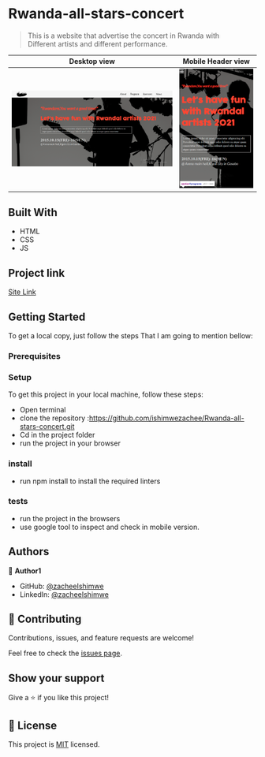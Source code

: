 # Rwanda-all-stars-concert

> This is a website that advertise the concert in Rwanda with  
> Different artists and different performance.


Desktop view                                      |  Mobile Header view
:------------------------------------------------:|:-----------------------------------------------:
![](./images/desktop.PNG)                     |  ![](./images/mobile.PNG)


## Built With

- HTML 
- CSS
- JS 

## Project link

[Site Link](https://ishimwezachee.github.io/Rwanda-all-stars-concert/)


## Getting Started
To get a local copy, just follow the steps That I am going to mention bellow:

### Prerequisites

### Setup
To get this project in your local machine, follow these steps:
- Open terminal 
- clone the repository :https://github.com/ishimwezachee/Rwanda-all-stars-concert.git
- Cd in the project folder
- run the project in your browser

### install
 - run npm install to install the required linters

 ### tests
 - run the project in the browsers 
 - use google tool to inspect and check in mobile version.

## Authors

👤 **Author1**

- GitHub: [@zacheeIshimwe](https://github.com/ishimwezachee)
- LinkedIn: [@zacheeIshimwe](https://www.linkedin.com/in/zachee-ishimwe-ab952a119/)


## 🤝 Contributing

Contributions, issues, and feature requests are welcome!

Feel free to check the [issues page](../../issues/).

## Show your support

Give a ⭐️ if you like this project!

## 📝 License

This project is [MIT](./MIT.md) licensed.